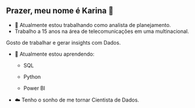 ## Prazer, meu nome é Karina 👋

- 🔭 Atualmente estou trabalhando como analista de planejamento.
- Trabalho a 15 anos na área de telecomunicações em uma multinacional.

Gosto de trabalhar e gerar insights com Dados.
- 🌱 Atualmente estou aprendendo:

   - SQL

   - Python

   - Power BI

- ☁️ Tenho o sonho de me tornar Cientista de Dados.
